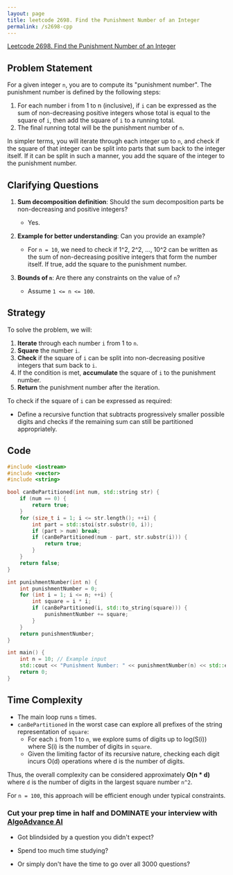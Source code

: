 ```yaml
---
layout: page
title: leetcode 2698. Find the Punishment Number of an Integer
permalink: /s2698-cpp
---
```

[Leetcode 2698. Find the Punishment Number of an Integer](https://algoadvance.github.io/algoadvance/l2698)
## Problem Statement

For a given integer `n`, you are to compute its "punishment number". The punishment number is defined by the following steps:
1. For each number i from 1 to n (inclusive), if `i` can be expressed as the sum of non-decreasing positive integers whose total is equal to the square of `i`, then add the square of `i` to a running total.
2. The final running total will be the punishment number of `n`.

In simpler terms, you will iterate through each integer up to `n`, and check if the square of that integer can be split into parts that sum back to the integer itself. If it can be split in such a manner, you add the square of the integer to the punishment number.

## Clarifying Questions

1. **Sum decomposition definition**: Should the sum decomposition parts be non-decreasing and positive integers?
   - Yes.

2. **Example for better understanding**: Can you provide an example?
   - For `n = 10`, we need to check if 1^2, 2^2, ..., 10^2 can be written as the sum of non-decreasing positive integers that form the number itself. If true, add the square to the punishment number.

3. **Bounds of `n`**: Are there any constraints on the value of `n`?
   - Assume `1 <= n <= 100`.

## Strategy

To solve the problem, we will:

1. **Iterate** through each number `i` from 1 to `n`.
2. **Square** the number `i`.
3. **Check** if the square of `i` can be split into non-decreasing positive integers that sum back to `i`.
4. If the condition is met, **accumulate** the square of `i` to the punishment number.
5. **Return** the punishment number after the iteration.

To check if the square of `i` can be expressed as required:

- Define a recursive function that subtracts progressively smaller possible digits and checks if the remaining sum can still be partitioned appropriately.

## Code

```cpp
#include <iostream>
#include <vector>
#include <string>

bool canBePartitioned(int num, std::string str) {
    if (num == 0) {
        return true;
    }
    for (size_t i = 1; i <= str.length(); ++i) {
        int part = std::stoi(str.substr(0, i));
        if (part > num) break;
        if (canBePartitioned(num - part, str.substr(i))) {
            return true;
        }
    }
    return false;
}

int punishmentNumber(int n) {
    int punishmentNumber = 0;
    for (int i = 1; i <= n; ++i) {
        int square = i * i;
        if (canBePartitioned(i, std::to_string(square))) {
            punishmentNumber += square;
        }
    }
    return punishmentNumber;
}

int main() {
    int n = 10; // Example input
    std::cout << "Punishment Number: " << punishmentNumber(n) << std::endl;
    return 0;
}
```

## Time Complexity

- The main loop runs `n` times.
- `canBePartitioned` in the worst case can explore all prefixes of the string representation of `square`:
  - For each `i` from 1 to `n`, we explore sums of digits up to log(S(i)) where S(i) is the number of digits in `square`.
  - Given the limiting factor of its recursive nature, checking each digit incurs O(d) operations where d is the number of digits.

Thus, the overall complexity can be considered approximately **O(n * d)** where `d` is the number of digits in the largest square number `n^2`.

For `n = 100`, this approach will be efficient enough under typical constraints.


### Cut your prep time in half and DOMINATE your interview with [AlgoAdvance AI](https://algoAdvance.com)

- Got blindsided by a question you didn't expect?

- Spend too much time studying?

- Or simply don't have the time to go over all 3000 questions?


